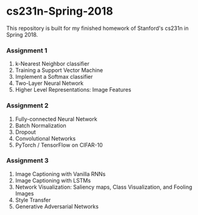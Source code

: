 # cs231n-Spring-2018
This repository is built for my  finished homework of Stanford's cs231n in Spring 2018.

### Assignment 1

1. k-Nearest Neighbor classifier
2. Training a Support Vector Machine
3. Implement a Softmax classifier
4. Two-Layer Neural Network
5. Higher Level Representations: Image Features

### Assignment 2

1. Fully-connected Neural Network
2. Batch Normalization
3. Dropout
4. Convolutional Networks
5. PyTorch / TensorFlow on CIFAR-10

### Assignment 3

1. Image Captioning with Vanilla RNNs
2. Image Captioning with LSTMs
3. Network Visualization: Saliency maps, Class Visualization, and Fooling Images
4. Style Transfer
5. Generative Adversarial Networks
